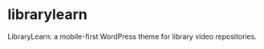 librarylearn
============

LibraryLearn: a mobile-first WordPress theme for library video repositories. 
